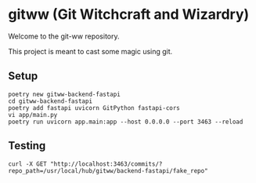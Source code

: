 # gitww (Git Witchcraft and Wizardry)

Welcome to the git-ww repository. 

This project is meant to cast some magic using git. 

## Setup

```
poetry new gitww-backend-fastapi
cd gitww-backend-fastapi
poetry add fastapi uvicorn GitPython fastapi-cors
vi app/main.py
poetry run uvicorn app.main:app --host 0.0.0.0 --port 3463 --reload
```

## Testing

```
curl -X GET "http://localhost:3463/commits/?repo_path=/usr/local/hub/gitww/backend-fastapi/fake_repo"
```
